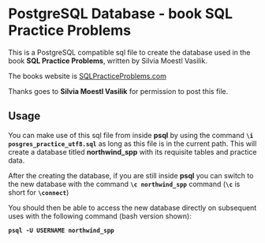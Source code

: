 # PostgreSQL Database - book SQL Practice Problems

This is a PostgreSQL compatible sql file to create the database used in the book **SQL Practice Problems**, written by Silvia Moestl Vasilik.

The books website is [SQLPracticeProblems.com](SQLPracticeProblems.com)

Thanks goes to **Silvia Moestl Vasilik** for permission to post this file.

## Usage

You can make use of this sql file from inside **psql** by using the command **`\i posgres_practice_utf8.sql`** as long as this file is in the current path. This will create a database titled **northwind_spp** with its requisite tables and practice data.

After the creating the database, if you are still inside **psql** you can switch to the new database with the command **`\c northwind_spp`** command (**`\c`** is short for **`\connect`**)

You should then be able to access the new database directly on subsequent uses with the following command (bash version shown):

**`psql -U USERNAME northwind_spp`**



